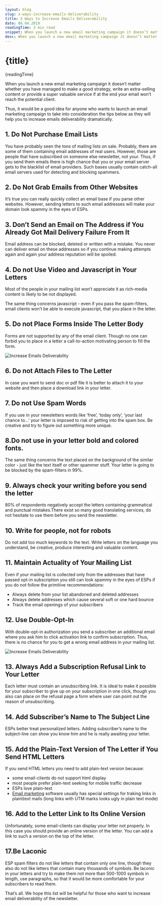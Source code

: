 ```yaml
---
layout: blog
slug: x-ways-increase-emails-deliverability
title: X Ways to Increase Emails Deliverability
date: 06.04.2019
readingTime: 3 min read
snippet: When you launch a new email marketing campaign it doesn’t matter whether you have managed to make a good strategy, write an extra-selling content or provide a super valuable service if at the end your email won’t reach the potential client.
desc: When you launch a new email marketing campaign it doesn’t matter whether you have managed to make a good strategy, write an extra-selling content or provide a super valuable service if at the end your email won’t reach the potential client.
---
```


# {title}

{readingTime}

When you launch a new email marketing campaign it doesn’t matter whether you have managed to make a good strategy, write an extra-selling content or provide a super valuable service if at the end your email won’t reach the potential client.

Thus, it would be a good idea for anyone who wants to launch an email marketing campaign to take into consideration the tips below as they will help you to increase emails deliverability dramatically.

1\. Do Not Purchase Email Lists
-------------------------------

You have probably seen the tons of mailing lists on sale. Probably, there are some of them containing email addresses of real users. However, those are people that have subscribed on someone else newsletter, not your. Thus, if you send them emails there is high chance that you or your email server gets to the blacklist of email providers. Such bases usually contain catch-all email servers used for detecting and blocking spammers.

2\. Do Not Grab Emails from Other Websites
------------------------------------------

It’s true you can really quickly collect an email base if you parse other websites. However, sending letters to such email addresses will make your domain look spammy in the eyes of ESPs.

3\. Don’t Send an Email on The Address if You Already Got Mail Delivery Failure From It
---------------------------------------------------------------------------------------

Email address can be blocked, deleted or written with a mistake. You never can deliver email on these addresses so if you continue making attempts again and again your address reputation will be spoiled.

4\. Do not Use Video and Javascript in Your Letters
---------------------------------------------------

Most of the people in your mailing list won’t appreciate it as rich-media content is likely to be not displayed.

The same thing concerns javascript - even if you pass the spam-filters, email clients won’t be able to execute javascript, that you place in the letter.

5\. Do not Place Forms Inside The Letter Body
---------------------------------------------

Forms are not supported by any of the email client. Though no one can forbid you to place in a letter a call-to-action motivating person to fill the form.

![Increase Emails Deliverability](../../assets/img/increase-emails-deliverability-img1.png)

6\. Do not Attach Files to The Letter
-------------------------------------

In case you want to send doc or pdf file it is better to attach it to your website and then place a download link in your letter.

7\. Do not Use Spam Words
-------------------------

If you use in your newsletters words like ‘free’, ‘today only’, ‘your last chance to…’ your letter is imposed to risk of getting into the spam box. Be creative and try to figure out something more unique.

8.Do not use in your letter bold and colored fonts.
---------------------------------------------------

The same thing concerns the text placed on the background of the similar color - just like the text itself or other spammer stuff. Your letter is going to be blocked by the spam-filters in 99%.

9\. Always check your writing before you send the letter
--------------------------------------------------------

80% of respondents negatively accept the letters containing grammatical and punctual mistakes.There exist so many good translating services, do not hesitate to use them before you send the newsletter.

10\. Write for people, not for robots
-------------------------------------

Do not add too much keywords to the text. Write letters on the language you understand, be creative, produce interesting and valuable content.

11\. Maintain Actuality of Your Mailing List
--------------------------------------------

Even if your mailing list is collected only from the addresses that have passed opt-in subscription you still can look spammy in the eyes of ESPs if you do not follow the primitive recommendations:

*   Always delete from your list abandoned and deleted addresses
*   Always delete addresses which cause several soft or one hard bounce
*   Track the email openings of your subscribers

12\. Use Double-Opt-In
----------------------

With double-opt-in authorization you send a subscriber an additional email where you ask him to click activation link to confirm subscription. Thus, there is no chance for you to get a wrong email address in your mailing list.

![Increase Emails Deliverability](../../assets/img/increase-emails-deliverability-img2.jpg)

13\. Always Add a Subscription Refusal Link to Your Letter
----------------------------------------------------------

Each letter must contain an unsubscribing link. It is ideal to make it possible for your subscriber to give up on your subscription in one click, though you also can place on the refusal page a form where user can point out the reason of unsubscribing.

14\. Add Subscriber’s Name to The Subject Line
----------------------------------------------

ESPs better treat personalized letters. Adding subscriber’s name to the subject-line can show you know him and he is really awaiting your letter.

15\. Add the Plain-Text Version of The Letter if You Send HTML Letters
----------------------------------------------------------------------

If you send HTML letters you need to add plain-text version because:

*   some email-clients do not support html display
*   most people prefer plain-text seeking for mobile traffic decrease
*   ESPs love plain-text
*   [Email marketing](https://www.sendx.io/blog/using-mailchimp-alternatives/ "email marketing services") software usually has special settings for traking links in plain\\text mails (long links with UTM marks looks ugly in plain text mode)

16\. Add to the Letter Link to Its Online Version
-------------------------------------------------

Unfortunately, some email-clients can display your letter not properly. In this case you should provide an online version of the letter. You can add a link to such a version on the top of the letter.

17.Be Laconic
-------------

ESP spam filters do not like letters that contain only one line, though they also do not like letters that contain many thousands of symbols. Be laconic in your letters and try to make them not more than 500-1000 symbols in length, use paragraphs, so that it would be more comfortable for your subscribers to read them.

That’s all. We hope this list will be helpful for those who want to increase email deliverability of the newsletter.
